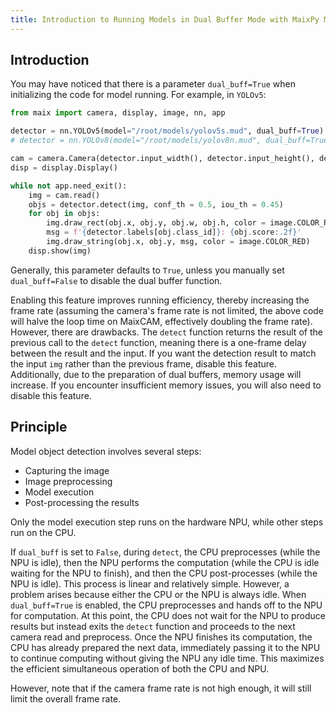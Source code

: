 ```yaml
---
title: Introduction to Running Models in Dual Buffer Mode with MaixPy MaixCAM
---
```


## Introduction

You may have noticed that there is a parameter `dual_buff=True` when initializing the code for model running. For example, in `YOLOv5`:

```python
from maix import camera, display, image, nn, app

detector = nn.YOLOv5(model="/root/models/yolov5s.mud", dual_buff=True)
# detector = nn.YOLOv8(model="/root/models/yolov8n.mud", dual_buff=True)

cam = camera.Camera(detector.input_width(), detector.input_height(), detector.input_format())
disp = display.Display()

while not app.need_exit():
    img = cam.read()
    objs = detector.detect(img, conf_th = 0.5, iou_th = 0.45)
    for obj in objs:
        img.draw_rect(obj.x, obj.y, obj.w, obj.h, color = image.COLOR_RED)
        msg = f'{detector.labels[obj.class_id]}: {obj.score:.2f}'
        img.draw_string(obj.x, obj.y, msg, color = image.COLOR_RED)
    disp.show(img)
```

Generally, this parameter defaults to `True`, unless you manually set `dual_buff=False` to disable the dual buffer function.

Enabling this feature improves running efficiency, thereby increasing the frame rate (assuming the camera's frame rate is not limited, the above code will halve the loop time on MaixCAM, effectively doubling the frame rate). However, there are drawbacks. The `detect` function returns the result of the previous call to the `detect` function, meaning there is a one-frame delay between the result and the input. If you want the detection result to match the input `img` rather than the previous frame, disable this feature. Additionally, due to the preparation of dual buffers, memory usage will increase. If you encounter insufficient memory issues, you will also need to disable this feature.

## Principle

Model object detection involves several steps:

* Capturing the image
* Image preprocessing
* Model execution
* Post-processing the results

Only the model execution step runs on the hardware NPU, while other steps run on the CPU.

If `dual_buff` is set to `False`, during `detect`, the CPU preprocesses (while the NPU is idle), then the NPU performs the computation (while the CPU is idle waiting for the NPU to finish), and then the CPU post-processes (while the NPU is idle). This process is linear and relatively simple. However, a problem arises because either the CPU or the NPU is always idle. When `dual_buff=True` is enabled, the CPU preprocesses and hands off to the NPU for computation. At this point, the CPU does not wait for the NPU to produce results but instead exits the `detect` function and proceeds to the next camera read and preprocess. Once the NPU finishes its computation, the CPU has already prepared the next data, immediately passing it to the NPU to continue computing without giving the NPU any idle time. This maximizes the efficient simultaneous operation of both the CPU and NPU.

However, note that if the camera frame rate is not high enough, it will still limit the overall frame rate.

